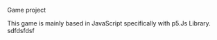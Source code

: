 Game project

This game is mainly based in JavaScript specifically with p5.Js Library.
sdfdsfdsf


 
